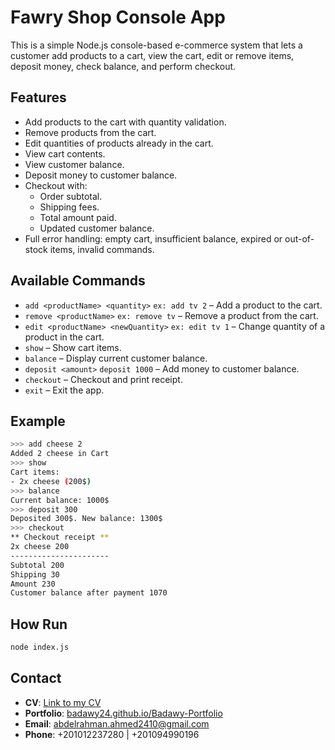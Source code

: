 # Fawry Shop Console App

This is a simple Node.js console-based e-commerce system that lets a customer add products to a cart, view the cart, edit or remove items, deposit money, check balance, and perform checkout.

## Features

- Add products to the cart with quantity validation.
- Remove products from the cart.
- Edit quantities of products already in the cart.
- View cart contents.
- View customer balance.
- Deposit money to customer balance.
- Checkout with:
  - Order subtotal.
  - Shipping fees.
  - Total amount paid.
  - Updated customer balance.
- Full error handling: empty cart, insufficient balance, expired or out-of-stock items, invalid commands.

## Available Commands

- `add <productName> <quantity>` `ex: add tv 2` – Add a product to the cart.
- `remove <productName>` `ex: remove tv` – Remove a product from the cart.
- `edit <productName> <newQuantity>` `ex: edit tv 1` – Change quantity of a product in the cart.
- `show` – Show cart items.
- `balance` – Display current customer balance.
- `deposit <amount>` `deposit 1000` – Add money to customer balance.
- `checkout` – Checkout and print receipt.
- `exit` – Exit the app.

## Example

```bash
>>> add cheese 2
Added 2 cheese in Cart
>>> show
Cart items:
- 2x cheese (200$)
>>> balance
Current balance: 1000$
>>> deposit 300
Deposited 300$. New balance: 1300$
>>> checkout
** Checkout receipt **
2x cheese 200
----------------------
Subtotal 200
Shipping 30
Amount 230
Customer balance after payment 1070
```

## How Run 
```bash 
node index.js
```

## Contact

- **CV**: [Link to my CV](https://drive.google.com/file/d/1pJqdQvpMkiWUJ8TDEAiGaqrQ_-da-gHj/view?usp=drive_link)
- **Portfolio**: [badawy24.github.io/Badawy-Portfolio](https://badawy24.github.io/Badawy-Portfolio/)
- **Email**: abdelrahman.ahmed2410@gmail.com
- **Phone**: +201012237280 | +201094990196
